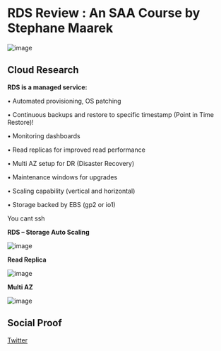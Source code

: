 
# RDS Review : An SAA Course by Stephane Maarek

![image](https://user-images.githubusercontent.com/99172259/179116256-59c32770-0a94-4b51-8b80-e44ee760dbb8.png)



## Cloud Research

**RDS is a managed service:**

• Automated provisioning, OS patching

• Continuous backups and restore to specific timestamp (Point in Time Restore)!

• Monitoring dashboards

• Read replicas for improved read performance

• Multi AZ setup for DR (Disaster Recovery)

• Maintenance windows for upgrades

• Scaling capability (vertical and horizontal)

• Storage backed by EBS (gp2 or io1)

You cant ssh

**RDS – Storage Auto Scaling**

![image](https://user-images.githubusercontent.com/99172259/179116134-a10d2e22-8d7f-4cc9-b736-1eec4b6f8365.png)

**Read Replica**

![image](https://user-images.githubusercontent.com/99172259/179116187-3b29b4fa-2cd3-4857-bbf5-561a79799e67.png)

**Multi AZ**

![image](https://user-images.githubusercontent.com/99172259/179116338-62263483-2827-4b08-aa39-47898709d71a.png)


## Social Proof

[Twitter](https://twitter.com/JoeSeven08/status/1546861739546816513)
